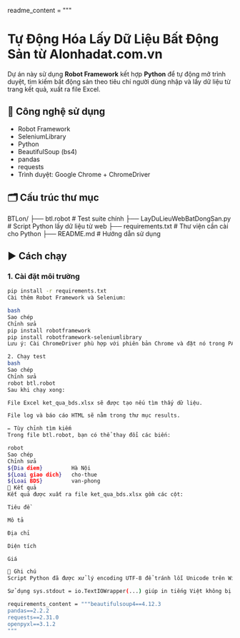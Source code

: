 readme_content = """
# Tự Động Hóa Lấy Dữ Liệu Bất Động Sản từ Alonhadat.com.vn

Dự án này sử dụng **Robot Framework** kết hợp **Python** để tự động mở trình duyệt, tìm kiếm bất động sản theo tiêu chí người dùng nhập và lấy dữ liệu từ trang kết quả, xuất ra file Excel.

## 🔧 Công nghệ sử dụng
- Robot Framework
- SeleniumLibrary
- Python
- BeautifulSoup (bs4)
- pandas
- requests
- Trình duyệt: Google Chrome + ChromeDriver

## 🗂️ Cấu trúc thư mục

BTLon/
├── btl.robot # Test suite chính
├── LayDuLieuWebBatDongSan.py # Script Python lấy dữ liệu từ web
├── requirements.txt # Thư viện cần cài cho Python
├── README.md # Hướng dẫn sử dụng


## ▶️ Cách chạy

### 1. Cài đặt môi trường

```bash
pip install -r requirements.txt
Cài thêm Robot Framework và Selenium:

bash
Sao chép
Chỉnh sửa
pip install robotframework
pip install robotframework-seleniumlibrary
Lưu ý: Cài ChromeDriver phù hợp với phiên bản Chrome và đặt nó trong PATH.

2. Chạy test
bash
Sao chép
Chỉnh sửa
robot btl.robot
Sau khi chạy xong:

File Excel ket_qua_bds.xlsx sẽ được tạo nếu tìm thấy dữ liệu.

File log và báo cáo HTML sẽ nằm trong thư mục results.

✏️ Tùy chỉnh tìm kiếm
Trong file btl.robot, bạn có thể thay đổi các biến:

robot
Sao chép
Chỉnh sửa
${Dia diem}         Hà Nội
${Loai giao dich}   cho-thue
${Loai BDS}         van-phong
📝 Kết quả
Kết quả được xuất ra file ket_qua_bds.xlsx gồm các cột:

Tiêu đề

Mô tả

Địa chỉ

Diện tích

Giá

📎 Ghi chú
Script Python đã được xử lý encoding UTF-8 để tránh lỗi Unicode trên Windows.

Sử dụng sys.stdout = io.TextIOWrapper(...) giúp in tiếng Việt không bị lỗi UnicodeEncodeError.

requirements_content = """beautifulsoup4==4.12.3
pandas==2.2.2
requests==2.31.0
openpyxl==3.1.2
"""